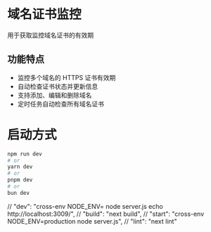 # 域名证书监控
用于获取监控域名证书的有效期

## 功能特点

- 监控多个域名的 HTTPS 证书有效期
- 自动检查证书状态并更新信息
- 支持添加、编辑和删除域名
- 定时任务自动检查所有域名证书

# 启动方式

```bash
npm run dev
# or
yarn dev
# or
pnpm dev
# or
bun dev
```

// "dev": "cross-env NODE_ENV= node server.js echo http://localhost:3009/",
    // "build": "next build",
    // "start": "cross-env NODE_ENV=production node server.js",
    // "lint": "next lint"


